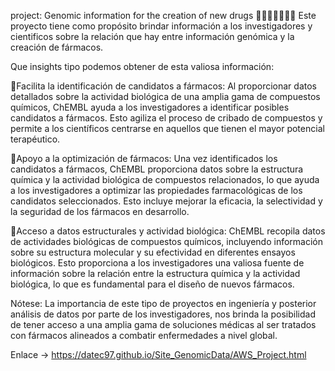project: Genomic information for the creation of new drugs  🔬👩‍⚕️👨‍⚕️👩‍🔬
Este proyecto tiene como propósito brindar información a los investigadores y cientificos sobre la relación que hay entre información genómica y la creación de fármacos.

Que insights tipo podemos obtener de esta valiosa información:

🔎Facilita la identificación de candidatos a fármacos: Al proporcionar datos detallados sobre la actividad biológica de una amplia gama de compuestos químicos, ChEMBL ayuda a los investigadores a identificar posibles candidatos a fármacos. Esto agiliza el proceso de cribado de compuestos y permite a los científicos centrarse en aquellos que tienen el mayor potencial terapéutico.

🔎Apoyo a la optimización de fármacos: Una vez identificados los candidatos a fármacos, ChEMBL proporciona datos sobre la estructura química y la actividad biológica de compuestos relacionados, lo que ayuda a los investigadores a optimizar las propiedades farmacológicas de los candidatos seleccionados. Esto incluye mejorar la eficacia, la selectividad y la seguridad de los fármacos en desarrollo.

🔎Acceso a datos estructurales y actividad biológica: ChEMBL recopila datos de actividades biológicas de compuestos químicos, incluyendo información sobre su estructura molecular y su efectividad en diferentes ensayos biológicos. Esto proporciona a los investigadores una valiosa fuente de información sobre la relación entre la estructura química y la actividad biológica, lo que es fundamental para el diseño de nuevos fármacos.


Nótese: La importancia de este tipo de proyectos en ingeniería y posterior análisis de datos por parte de los investigadores, nos brinda la posibilidad de tener acceso a una amplia gama de soluciones médicas al ser tratados con fármacos alineados a combatir enfermedades a nivel global.

Enlace -> https://datec97.github.io/Site_GenomicData/AWS_Project.html
